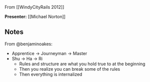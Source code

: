 From [[WindyCityRails 2012]]

**Presenter:** [[Michael Norton]]

## Notes

From @benjaminoakes:

* Apprentice -> Journeyman -> Master
* Shu -> Ha -> Ri
    * Rules and structure are what you hold true to at the beginning
    * Then you realize you can break some of the rules
    * Then everything is internalized


